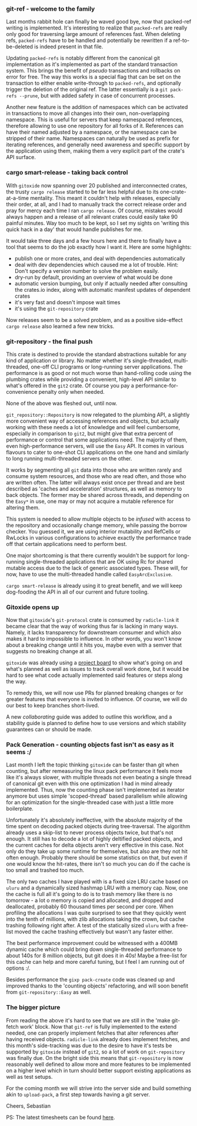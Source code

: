 ### git-ref - welcome to the family

Last months rabbit hole can finally be waved good bye, now that packed-ref writing is implemented. It's interesting to realize that `packed-refs` are really only good for traversing large amount of references fast. When deleting refs, `packed-refs` have to be handled and potentially be rewritten if a ref-to-be-deleted is indeed present in that file.

Updating `packed-refs` is notably different from the canonical git implementation as it's implemented as part of the standard transaction system. This brings the benefit of
_pseudo_ transactions and rollbacks on error for free. The way this works is a special flag that can be set on the transaction to either enable write-through to `packed-refs`, and optionally trigger the deletion of the original ref. The latter essentially is a `git pack-refs --prune`, but with added safety in case of concurrent processes.

Another new feature is the addition of namespaces which can be activated in transactions to move all changes into their own, non-overlapping namespace. This is useful for servers that keep namespaced references, therefore allowing to use one repository for all forks of it. References can have their named adjusted by a namespace, or the namespace can be stripped of their name. Namespaces can naturally be used as prefix for iterating references, and generally need awareness and specific support by the application using them, making them a very explicit part of the crate's API surface.


### cargo smart-release - taking back control

With `gitoxide` now spanning over 20 published and interconnected crates, the trusty `cargo release` started to be far less helpful due to its one-crate-at-a-time mentality. This meant it couldn't help with releases, especially their order, at all, and I had to manually track the correct release order and pray for mercy each time I ran `cargo release`. Of course, mistakes would always happen and a release of all relevant crates could easily take 90 painful minutes. Way too much to be kept, so I set my sights on 'writing this quick hack in a day' that would handle publishes for me.

It would take three days and a few hours here and there to finally have a tool that seems to do the job exactly how I want it. Here are some highlights:

* publish one or more crates, and deal with dependencies automatically
* deal with dev dependencies which caused me a lot of trouble. Hint: Don't specify a version number to solve the problem easily.
* dry-run by default, providing an overview of what would be done
* automatic version bumping, but only if actually needed after consulting the crates.io index, along with automatic manifest updates of dependent crates
* it's very fast and doesn't impose wait times
* it's using the `git-repository` crate 

Now releases seem to be a solved problem, and as a positive side-effect `cargo release` also learned a few new tricks.

### git-repository - the final push

This crate is destined to provide the standard abstractions suitable for any kind of application or library. No matter whether it's single-threaded, multi-threaded, one-off CLI programs or long-running server applications. The performance is as good or not much worse than hand-rolling code using the plumbing crates while providing a convenient, high-level API similar to what's offered in the `git2` crate. Of course you pay a performance-for-convenience penalty only when needed.

None of the above was fleshed out, until now.

`git_repository::Repository` is now relegated to the plumbing API, a slightly more convenient way of accessing references and objects, but actually working with these needs a lot of knowledge and will feel cumbersome, especially in comparison to `git2`, but might give that extra percent of performance or control that some applications need. The majority of them, even high-performance servers, will use the `Easy` API. It comes in various flavours to cater to one-shot CLI applications on the one hand and similarly to long running multi-threaded servers on the other.

It works by segmenting all `git` data into those who are written rarely and consume system resources, and those who are read often, and those who are written often. The latter will always exist once per thread and are best described as 'caches and acceleration' structures, as well as memory to back objects. The former may be shared across threads, and depending on the `Easy*` in use, one may or may not acquire a mutable reference for altering them.

This system is needed to allow multiple objects to be _infused_ with access to the repository and occasionally change memory, while passing the borrow checker. You guessed it, we are using interior mutability and RefCells or RwLocks in various configurations to achieve exactly the performance trade off that certain applications need to perform best.

One major shortcoming is that there currently wouldn't be support for long-running single-threaded applications that are OK using Rc<RefCell> for shared mutable access due to the lack of generic associated types. These will, for now, have to use the multi-threaded handle called `EasyArcExclusive`.

`cargo smart-release` is already using it to great benefit, and we will keep dog-fooding the API in all of our current and future tooling.

### Gitoxide opens up

Now that `gitoxide`'s `git-protocol` crate is consumed by `radicle-link` it became clear that the way of working thus far is lacking in many ways. Namely, it lacks transparency for downstream consumer and which also makes it hard to impossible to influence. In other words, you won't know about a breaking change until it hits you, maybe even with a semver that suggests no breaking change at all.

`gitoxide` was already using a [project board](https://github.com/Byron/gitoxide/projects/1) to show what's going on and what's planned as well as issues to track overall work done, but it would be hard to see what code actually implemented said features or steps along the way.

To remedy this, we will now use PRs for planned breaking changes or for greater features that everyone is invited to influence. Of course, we will do our best to keep branches short-lived.

A new _collaborating_ guide was added to outline this workflow, and a stability guide is planned to define how to use versions and which stability guarantees can or should be made.

### Pack Generation - counting objects fast isn't as easy as it seems :/

Last month I left the topic thinking `gitoxide` can be faster than git when counting, but after remeasuring the linux pack performance it feels more like it's always slower, with multiple threads not even beating a single thread of canonical git even with this one optimization I had in mind already implemented. Thus, now the counting phase isn't implemented as iterator anymore but uses simple 'scoped-thread' based parallelism while allowing for an optimization for the single-threaded case with just a little more boilerplate.

Unfortunately it's absolutely ineffective, with the absolute majority of the time spent on decoding packed objects during tree-traversal. The algorithm already uses a skip-list to never process objects twice, but that's not enough. It still has to decode a lot of highly deltified packed objects, and the current caches for delta objects aren't very effective in this case. Not only do they take up some runtime for themselves, but also are they not hit often enough. Probably there should be some statistics on that, but even if one would know the hit-rates, there isn't so much you can do if the cache is too small and trashed too much.

The only two caches I have played with is a fixed size LRU cache based on `uluru` and a dynamically sized hashmap LRU with a memory cap. Now, one the cache is full all it's going to do is to trash memory like there is no tomorrow - a lot o memory is copied and allocated, and dropped and deallocated, probably 60 thousand times per second per core. When profiling the allocations I was quite surprised to see that they quickly went into the tenth of millions, with zlib allocations taking the crown, but cache trashing following right after. A test of the statically sized `uluru` with a free-list moved the cache trashing effectively but wasn't any faster either.

The best performance improvement could be witnessed with a 400MB dynamic cache which could bring down single-threaded performance to about 140s for 8 million objects, but git does it in 40s! Maybe a free-list for this cache can help and more careful tuning, but I feel I am running out of options :/.

Besides performance the `gixp pack-create` code was cleaned up and improved thanks to the 'counting objects' refactoring, and will soon benefit from `git-repository::Easy` as well.

### The bigger picture

From reading the above it's hard to see that we are still in the 'make git-fetch work' block. Now that `git-ref` is fully implemented to the extend needed, one can properly implement fetches that alter references after having received objects. `radicle-link` already does implement fetches, and this month's side-tracking was due to the desire to have it's tests be supported by `gitoxide` instead of `git2`, so a lot of work on `git-repository` was finally due. On the bright side this means that `git-repository` is now reasonably well defined to allow more and more features to be implemented on a higher level which in turn should better support existing applications as well as test setups.

For the coming month we will strive into the server side and build something akin to `upload-pack`, a first step towards having a git server.

Cheers,
Sebastian

PS: The latest timesheets can be found [here](https://github.com/Byron/byron/blob/main/timesheets/2021.csv).